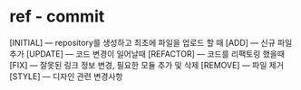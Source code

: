 # ref - commit

[INITIAL] — repository를 생성하고 최초에 파일을 업로드 할 때
[ADD] — 신규 파일 추가
[UPDATE] — 코드 변경이 일어날때
[REFACTOR] — 코드를 리팩토링 했을때
[FIX] — 잘못된 링크 정보 변경, 필요한 모듈 추가 및 삭제
[REMOVE] — 파일 제거
[STYLE] — 디자인 관련 변경사항
